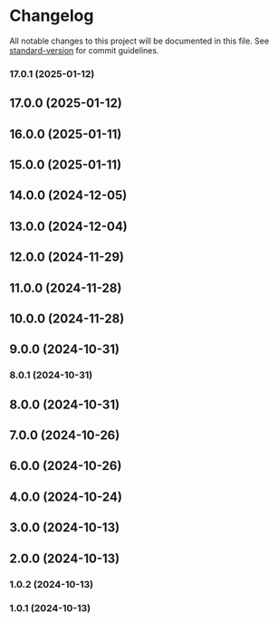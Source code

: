 # Changelog

All notable changes to this project will be documented in this file. See [standard-version](https://github.com/conventional-changelog/standard-version) for commit guidelines.

### 17.0.1 (2025-01-12)

## 17.0.0 (2025-01-12)

## 16.0.0 (2025-01-11)

## 15.0.0 (2025-01-11)

## 14.0.0 (2024-12-05)

## 13.0.0 (2024-12-04)

## 12.0.0 (2024-11-29)

## 11.0.0 (2024-11-28)

## 10.0.0 (2024-11-28)

## 9.0.0 (2024-10-31)

### 8.0.1 (2024-10-31)

## 8.0.0 (2024-10-31)

## 7.0.0 (2024-10-26)

## 6.0.0 (2024-10-26)

## 4.0.0 (2024-10-24)

## 3.0.0 (2024-10-13)

## 2.0.0 (2024-10-13)

### 1.0.2 (2024-10-13)

### 1.0.1 (2024-10-13)